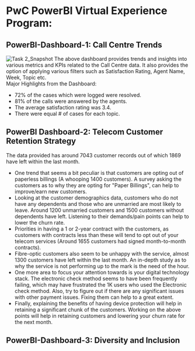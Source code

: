 # PwC PowerBI Virtual Experience Program:
## PowerBI-Dashboard-1: Call Centre Trends
![Task 2_Snapshot](https://github.com/NinadPatil66/PowerBI-Dashboards/assets/149456265/0032f698-1fad-4515-85f2-e8c7274ed683)
The above dashboard provides trends and insights into various metrics and KPIs related to the Call Centre data. It also provides the option of applying various filters such as Satisfaction Rating, Agent Name, Week, Topic etc. <br> Major Highlights from the Dashboard: 
- 72% of the cases which were logged were resolved.
- 81% of the calls were answered by the agents.
- The average satisfaction rating was 3.4.
- There were equal # of cases for each topic.
## PowerBI Dashboard-2: Telecom Customer Retention Strategy
The data provided has around 7043 customer records out of which 1869 have left within the last month. 
- One trend that seems a bit peculiar is that customers are opting out of paperless billings (A whooping 1400 customers). A survey asking the customers as to why they are opting for "Paper Billings", can help to improve/earn new customers.
- Looking at the customer demographics data, customers who do not have any dependents and those who are unmarried are most likely to leave. Around 1200 unmarried customers and 1500 customers without dependents have left. Listening to their demands/pain points can help to lower the churn rate.
- Priorities in having a 1 or 2-year contract with the customers, as customers with contracts less than these will tend to opt out of your telecom services (Around 1655 customers had signed month-to-month contracts).
- Fibre-optic customers also seem to be unhappy with the service, almost 1300 customers have left within the last month. An in-depth study as to why the service is not performing up to the mark is the need of the hour.
- One more area to focus your attention towards is your digital technology stack. The electronic check method seems to have been frequently failing, which may have frustrated the 1K users who used the Electronic check method. Also, try to figure out if there are any significant issues with other payment issues. Fixing them can help to a great extent.
- Finally, explaining the benefits of having device protection will help in retaining a significant chunk of the customers.
Working on the above points will help in retaining customers and lowering your churn rate for the next month.  
## PowerBI-Dashboard-3: Diversity and Inclusion


